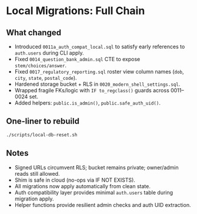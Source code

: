 # Local Migrations: Full Chain

## What changed

- Introduced `0011a_auth_compat_local.sql` to satisfy early references to `auth.users` during CLI apply.
- Fixed `0014_question_bank_admin.sql` CTE to expose `stem/choices/answer`.
- Fixed `0017_regulatory_reporting.sql` roster view column names (`dob`, `city`, `state`, `postal_code`).
- Hardened storage bucket + RLS in `0020_modern_shell_settings.sql`.
- Wrapped fragile FKs/logic with `IF to_regclass()` guards across 0011–0024 set.
- Added helpers: `public.is_admin()`, `public.safe_auth_uid()`.

## One-liner to rebuild

```bash
./scripts/local-db-reset.sh
```

## Notes

- Signed URLs circumvent RLS; bucket remains private; owner/admin reads still allowed.
- Shim is safe in cloud (no-ops via IF NOT EXISTS).
- All migrations now apply automatically from clean state.
- Auth compatibility layer provides minimal `auth.users` table during migration apply.
- Helper functions provide resilient admin checks and auth UID extraction.
